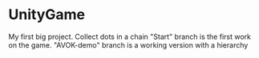 # UnityGame

My first big project.
Сollect dots in a chain
"Start" branch is the first work on the game.
"AVOK-demo" branch is a working version with a hierarchy

